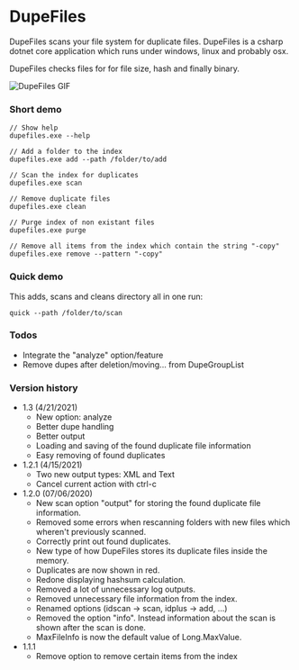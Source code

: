 # DupeFiles
DupeFiles scans your file system for duplicate files.
DupeFiles is a csharp dotnet core application which runs under windows, linux and probably osx.

DupeFiles checks files for for file size, hash and finally binary.

![DupeFiles GIF](https://https://github.com/dahead/DupeFiles/blob/master/DupeFiles.gif)

### Short demo
```
// Show help
dupefiles.exe --help

// Add a folder to the index
dupefiles.exe add --path /folder/to/add

// Scan the index for duplicates
dupefiles.exe scan

// Remove duplicate files
dupefiles.exe clean

// Purge index of non existant files
dupefiles.exe purge

// Remove all items from the index which contain the string "-copy"
dupefiles.exe remove --pattern "-copy"
```

### Quick demo
This adds, scans and cleans directory all in one run:
```
quick --path /folder/to/scan
```

### Todos
- Integrate the "analyze" option/feature
- Remove dupes after deletion/moving... from DupeGroupList

### Version history
- 1.3 (4/21/2021)
    - New option: analyze
    - Better dupe handling
    - Better output
    - Loading and saving of the found duplicate file information
    - Easy removing of found duplicates
- 1.2.1 (4/15/2021)
    - Two new output types: XML and Text
    - Cancel current action with ctrl-c
- 1.2.0 (07/06/2020)
    - New scan option "output" for storing the found duplicate file information.
    - Removed some errors when rescanning folders with new files which wheren't previously scanned.
    - Correctly print out found duplicates.
    - New type of how DupeFiles stores its duplicate files inside the memory.
    - Duplicates are now shown in red.
    - Redone displaying hashsum calculation.
    - Removed a lot of unnecessary log outputs.
    - Removed unnecessary file information from the index.
    - Renamed options (idscan -> scan, idplus -> add, ...)
    - Removed the option "info". Instead information about the scan is shown after the scan is done.
    - MaxFileInfo is now the default value of Long.MaxValue.
- 1.1.1
    - Remove option to remove certain items from the index
